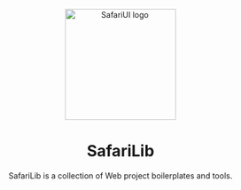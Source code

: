 <!-- markdownlint-disable-next-line -->
<p align="center">
    <img width="200" src="https://raw.githubusercontent.com/SafariLib/.github/main/assets/logo.png" alt="SafariUI logo">
</p>
<h1 align="center">SafariLib</h1>

<!-- markdownlint-disable-next-line -->
<p align="center">
SafariLib is a collection of Web project boilerplates and tools.
</p>
